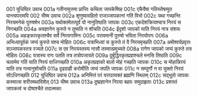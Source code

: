 001  युधिष्ठिर उवाच
001a गतीनामुत्तमा प्राप्तिः कथिता जापकेष्विह
001c एकैवैषा गतिस्तेषामुत यान्त्यपरामपि
002  भीष्म उवाच
002a शृणुष्वावहितो राजञ्जापकानां गतिं विभो
002c यथा गच्छन्ति निरयमनेकं पुरुषर्षभ
003a यथोक्तमेतत्पूर्वं यो नानुतिष्ठति जापकः
003c एकदेशक्रियश्चात्र निरयं स निगच्छति
004a अवज्ञानेन कुरुते न तुष्यति न शोचति
004c ईदृशो जापको याति निरयं नात्र संशयः
005a अहङ्कारकृतश्चैव सर्वे निरयगामिनः
005c परावमानी पुरुषो भविता निरयोपगः
006a अभिध्यापूर्वकं जप्यं कुरुते यश्च मोहितः
006c यत्राभिध्यां स कुरुते तं वै निरयमृच्छति
007a अथैश्वर्यप्रवृत्तः सञ्जापकस्तत्र रज्यते
007c स एव निरयस्तस्य नासौ तस्मात्प्रमुच्यते
008a रागेण जापको जप्यं कुरुते तत्र मोहितः
008c यत्रास्य रागः पतति तत्र तत्रोपजायते
009a दुर्बुद्धिरकृतप्रज्ञश्चले मनसि तिष्ठति
009c चलामेव गतिं याति निरयं वाधिगच्छति
010a अकृतप्रज्ञको बालो मोहं गच्छति जापकः
010c स मोहान्निरयं याति तत्र गत्वानुशोचति
011a दृढग्राही करोमीति जप्यं जपति जापकः
011c न सम्पूर्णो न वा युक्तो निरयं सोऽधिगच्छति
012  युधिष्ठिर उवाच
012a अनिमित्तं परं यत्तदव्यक्तं ब्रह्मणि स्थितम्
012c सद्भूतो जापकः कस्मात्स शरीरमथाविशेत्
013  भीष्म उवाच
013a दुष्प्रज्ञानेन निरया बहवः समुदाहृताः
013c प्रशस्तं जापकत्वं च दोषाश्चैते तदात्मकाः

